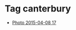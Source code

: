 <!--
title: Tag canterbury
date: 2020-06-28T14:49:39.380Z
tags:
-->
# Tag canterbury

 * [Photo 2015-04-08 17](115863904707.md)